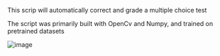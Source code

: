 This scrip will automatically correct and grade a multiple choice test

The script was primarily built with OpenCv and Numpy, and trained on pretrained datasets


![image](https://github.com/LeonardHolter/Multiple-choice-test-auto-grader/assets/123200111/3c38e3a2-6956-427d-8bc2-48733551d7c8)
